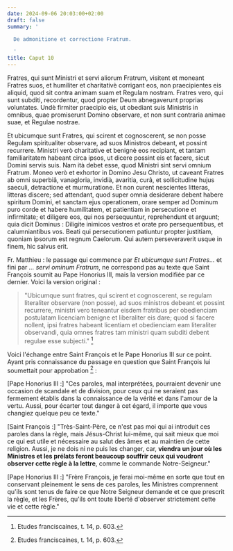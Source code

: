 ```yaml
---
date: 2024-09-06 20:03:00+02:00
draft: false
summary: '

  De admonitione et correctione Fratrum.

  '
title: Caput 10
---
```





Fratres, qui sunt Ministri et servi aliorum Fratrum, visitent et moneant Fratres suos, et humiliter et charitativè corrigant eos, non praecipientes eis aliquid, quod sit contra animam suam et Regulam nostram. Fratres vero, qui sunt subditi, recordentur, quod propter Deum abnegaverunt proprias voluntates. Undè firmiter praecipio eis, ut obediant suis Ministris in omnibus, quae promiserunt Domino observare, et non sunt contraria animae suae, et Regulae nostrae. 

Et ubicumque sunt Fratres, qui scirent et cognoscerent, se non posse Regulam spiritualiter observare, ad suos Ministros debeant, et possint recurrere. Ministri verò charitative et benignè eos recipiant, et tantam familiaritatem habeant circa ipsos, ut dicere possint eis et facere, sicut Domini servis suis. Nam ità debet esse, quod Ministri sint servi omnium Fratrum. Moneo verò et exhortor in Domino Jesu Christo, ut caveant Fratres ab omni superbiâ, vanagloria, invidià, avaritia, curâ, et sollicitudine hujus saeculi, detractione et murmuratione. Et non curent nescientes litteras, litteras discere; sed attendant, quod super omnia desiderare debent habere spiritum Domini, et sanctam ejus operationem, orare semper ad Dominum puro corde et habere humilitatem, et patientiam in persecutione et infirmitate; et diligere eos, qui nos persequuntur, reprehendunt et arguunt; quia dicit Dominus : Diligite inimicos vestros et orate pro persequentibus, et calumniantibus vos. Beati qui persecutionem patiuntur propter justitiam, quoniam ipsorum est regnum Caelorum. Qui autem perseveraverit usque in finem, hic salvus erit.

Fr. Matthieu : le passage qui commence par *Et ubicumque sunt Fratres...* et fini par *... servi ominum Fratrum*, ne correspond pas au texte que Saint François soumit au Pape Honorius III, mais la version modifiée par ce dernier. Voici la version original :

> "Ubicumque sunt fratres, qui scirent et cognoscerent, se regulam literaliter observare (non posse), ad suos ministros debeant et possint recurrere, ministri vero teneantur eisdem fratribus per obedienciam postulatam licenciam benigne et liberaliter eis dare; quod si facere nollent, ipsi fratres habeant licentiam et obedienciam eam literaliter observandi, quia omnes fratres tam ministri quam subditi debent regulae esse subjecti." [^1]

[^1]: Etudes franciscaines, t. 14, p. 603.

Voici l'échange entre Saint François et le Pape Honorius III sur ce point. Ayant pris connaissance du passage en question que Saint François lui soumettait pour approbation [^2] :

[Pape Honorius III :] "Ces paroles, mal interprétées, pourraient devenir une occasion de scandale et de division, pour ceux qui ne seraient pas fermement établis dans la connaissance de la vérité et dans l'amour de la vertu. Aussi, pour écarter tout danger à cet égard, il importe que vous changiez quelque peu ce texte."

[Saint François :] "Très-Saint-Père, ce n'est pas moi qui ai introduit ces paroles dans la règle, mais Jésus-Christ lui-même, qui sait mieux que moi ce qui est utile et nécessaire au salut des âmes et au maintien de cette religion. Aussi, je ne dois ni ne puis les changer, car, **viendra un jour où les Ministres et les prélats feront beaucoup souffrir ceux qui voudront observer cette règle à la lettre**, comme le commande Notre-Seigneur."

[Pape Honorius III :] "Frère François, je ferai moi-même en sorte que tout en conservant pleinement le sens de ces paroles, les Ministres comprennent qu'ils sont tenus de faire ce que Notre Seigneur demande et ce que prescrit la règle, et les Frères, qu'ils ont toute liberté d'observer strictement cette vie et cette règle."

[^2]: Etudes franciscaines, t. 14, p. 603.
